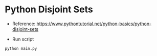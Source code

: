 # Python Disjoint Sets

- Reference: https://www.pythontutorial.net/python-basics/python-disjoint-sets

- Run script

```python
python main.py
```
